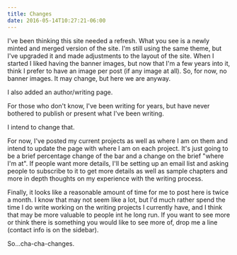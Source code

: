 ```yaml
---
title: Changes
date: 2016-05-14T10:27:21-06:00
---
```

I've been thinking this site needed a refresh. What you see is a newly minted and merged version of the site. I'm still using the same theme, but I've upgraded it and made adjustments to the layout of the site. When I started I liked having the banner images, but now that I'm a few years into it, think I prefer to have an image per post (if any image at all). So, for now, no banner images. It may change, but here we are anyway.

I also added an author/writing page.

For those who don't know, I've been writing for years, but have never bothered to publish or present what I've been writing.

I intend to change that.

For now, I've posted my current projects as well as where I am on them and intend to update the page with where I am on each project. It's just going to be a brief percentage change of the bar and a change on the brief "where I'm at". If people want more details, I'll be setting up an email list and asking people to subscribe to it to get more details as well as sample chapters and more in depth thoughts on my experience with the writing process.

Finally, it looks like a reasonable amount of time for me to post here is twice a month. I know that may not seem like a lot, but I'd much rather spend the time I do write working on the writing projects I currently have, and I think that may be more valuable to people int he long run. If you want to see more or think there is something you would like to see more of, drop me a line (contact info is on the sidebar).

So...cha-cha-changes.
